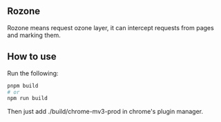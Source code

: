 ## Rozone

Rozone means request ozone layer, it can intercept requests from pages and marking them.

## How to use

Run the following:

```bash
pnpm build
# or
npm run build
```

Then just add ./build/chrome-mv3-prod in chrome's plugin manager.
